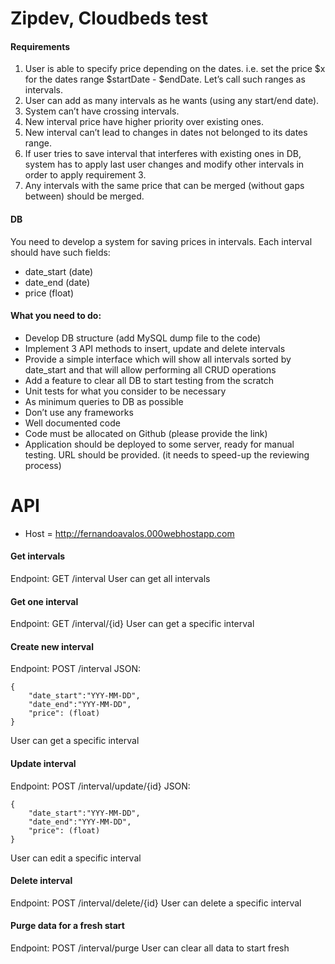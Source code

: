 # Zipdev, Cloudbeds test

#### Requirements
1. User is able to specify price depending on the dates. i.e. set the price $x for the dates range $startDate - $endDate. Let’s call such ranges as intervals.
2. User can add as many intervals as he wants (using any start/end date).
3. System can’t have crossing intervals.
4. New interval price have higher priority over existing ones.
5. New interval can’t lead to changes in dates not belonged to its dates range.
6. If user tries to save interval that interferes with existing ones in DB, system has to apply last user changes and modify other intervals in order to apply requirement 3.
7. Any intervals with the same price that can be merged (without gaps between) should be merged.

#### DB
You need to develop a system for saving prices in intervals. Each interval should have such fields:
- date_start (date)
- date_end (date)
- price (float)

#### What you need to do:
- Develop DB structure (add MySQL dump file to the code)
- Implement 3 API methods to insert, update and delete intervals
- Provide a simple interface which will show all intervals sorted by date_start and that will allow performing all CRUD operations
- Add a feature to clear all DB to start testing from the scratch
- Unit tests for what you consider to be necessary
- As minimum queries to DB as possible
- Don’t use any frameworks
- Well documented code
- Code must be allocated on Github (please provide the link)
- Application should be deployed to some server, ready for manual testing. URL should be provided. (it needs to speed-up the reviewing process)

# API

- Host = http://fernandoavalos.000webhostapp.com

#### Get intervals
Endpoint: GET /interval
User can get all intervals


#### Get one interval
Endpoint: GET /interval/{id}
User can get a specific interval


#### Create new interval
Endpoint: POST /interval
JSON: 
```
{
	"date_start":"YYY-MM-DD",
	"date_end":"YYY-MM-DD",
	"price": (float)
}
```
User can get a specific interval


#### Update interval
Endpoint: POST /interval/update/{id}
JSON: 
```
{
	"date_start":"YYY-MM-DD",
	"date_end":"YYY-MM-DD",
	"price": (float)
}
```
User can edit a specific interval


#### Delete interval
Endpoint: POST /interval/delete/{id}
User can delete a specific interval


#### Purge data for a fresh start
Endpoint: POST /interval/purge
User can clear all data to start fresh
